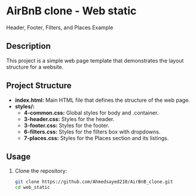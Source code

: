 # AirBnB clone - Web static

Header, Footer, Filters, and Places Example

## Description

This project is a simple web page template that demonstrates the layout structure for a website. 

## Project Structure

- **index.html:** Main HTML file that defines the structure of the web page.
- **styles/:**
  - **4-common.css:** Global styles for body and .container.
  - **3-header.css:** Styles for the header.
  - **3-footer.css:** Styles for the footer.
  - **6-filters.css:** Styles for the filters box with dropdowns.
  - **7-places.css:** Styles for the Places section and its listings.

## Usage

1. Clone the repository:

   ```bash
   git clone https://github.com/Ahmedsayed210/AirBnB_clone.git
   cd web_static